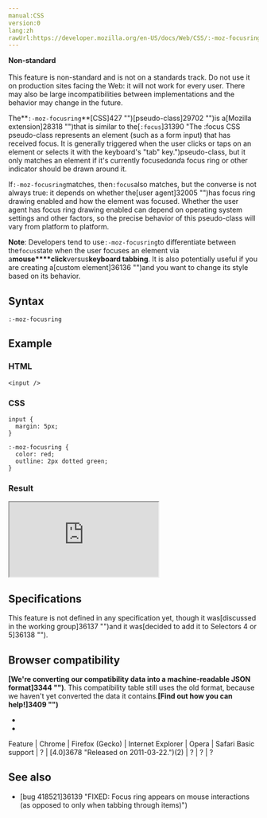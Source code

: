 ```yaml
---
manual:CSS
version:0
lang:zh
rawUrl:https://developer.mozilla.org/en-US/docs/Web/CSS/:-moz-focusring
---
```






**Non-standard**<br></br>This feature is non-standard and is not on a standards track. Do not use it on production sites facing the Web: it will not work for every user. There may also be large incompatibilities between implementations and the behavior may change in the future.





The**`:-moz-focusring`**[CSS]427 "")[pseudo-class]29702 "")is a[Mozilla extension]28318 "")that is similar to the[`:focus`]31390 "The :focus CSS pseudo-class represents an element (such as a form input) that has received focus. It is generally triggered when the user clicks or taps on an element or selects it with the keyboard's "tab" key.")pseudo-class, but it only matches an element if it&#39;s currently focused*and*a focus ring or other indicator should be drawn around it.



If`:-moz-focusring`matches, then`:focus`also matches, but the converse is not always true: it depends on whether the[user agent]32005 "")has focus ring drawing enabled and how the element was focused. Whether the user agent has focus ring drawing enabled can depend on operating system settings and other factors, so the precise behavior of this pseudo-class will vary from platform to platform.



**Note**: Developers tend to use`:-moz-focusring`to differentiate between the`focus`state when the user focuses an element via a**mouse****click**versus**keyboard tabbing**. It is also potentially useful if you are creating a[custom element]36136 "")and you want to change its style based on its behavior.



## Syntax<a name="Syntax"></a>

```
:-moz-focusring
```

## Example<a name="Example"></a>

### HTML<a name="HTML"></a>

```
<input />
```

### CSS<a name="CSS"></a>

```
input {
  margin: 5px;
}

:-moz-focusring {
  color: red;
  outline: 2px dotted green;
}
```

### Result<a name="Result"></a>


<iframe src='https://mdn.mozillademos.org/en-US/docs/Web/CSS/:-moz-focusring$samples/Example?revision=1373764' width='null' height='null'></iframe>



## Specifications<a name="Specifications"></a>


This feature is not defined in any specification yet, though it was[discussed in the working group]36137 "")and it was[decided to add it to Selectors 4 or 5]36138 "").


## Browser compatibility<a name="Browser_compatibility"></a>


**[We&#39;re converting our compatibility data into a machine-readable JSON format]3344 "")**. This compatibility table still uses the old format, because we haven&#39;t yet converted the data it contains.**[Find out how you can help!]3409 "")**


* 
* 

Feature | Chrome | Firefox (Gecko) | Internet Explorer | Opera | Safari 
Basic support | ? | [4.0]3678 "Released on 2011-03-22.")(2) | ? | ? | ? 




## See also<a name="See_also"></a>

* [bug 418521]36139 "FIXED: Focus ring appears on mouse interactions (as opposed to only when tabbing through items)")



